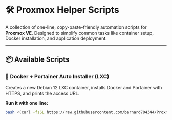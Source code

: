 # 🛠️ Proxmox Helper Scripts

A collection of one-line, copy-paste-friendly automation scripts for **Proxmox VE**. Designed to simplify common tasks like container setup, Docker installation, and application deployment.

---

## 📦 Available Scripts

### 🚀 Docker + Portainer Auto Installer (LXC)
Creates a new Debian 12 LXC container, installs Docker and Portainer with HTTPS, and prints the access URL.

**Run it with one line:**

```bash
bash <(curl -fsSL https://raw.githubusercontent.com/barnard704344/Proxmox-helper-scripts/main/docker-portainer-auto.sh)
